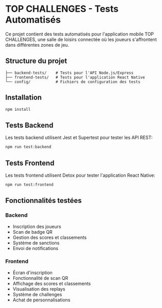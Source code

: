 
# TOP CHALLENGES - Tests Automatisés

Ce projet contient des tests automatisés pour l'application mobile TOP CHALLENGES, une salle de loisirs connectée où les joueurs s'affrontent dans différentes zones de jeu.

## Structure du projet

```
├── backend-tests/    # Tests pour l'API Node.js/Express
├── frontend-tests/   # Tests pour l'application React Native
└── config/           # Fichiers de configuration des tests
```

## Installation

```bash
npm install
```

## Tests Backend

Les tests backend utilisent Jest et Supertest pour tester les API REST:

```bash
npm run test:backend
```

## Tests Frontend

Les tests frontend utilisent Detox pour tester l'application React Native:

```bash
npm run test:frontend
```

## Fonctionnalités testées

### Backend
- Inscription des joueurs
- Scan de badge QR
- Gestion des scores et classements
- Système de sanctions
- Envoi de notifications

### Frontend
- Écran d'inscription
- Fonctionnalité de scan QR
- Affichage des scores et classements
- Visualisation des replays
- Système de challenges
- Achat de personnalisations

